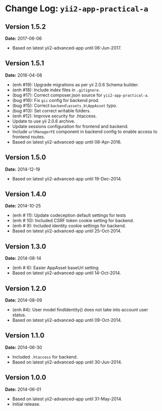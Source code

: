 Change Log: `yii2-app-practical-a`
==================================

## Version 1.5.2

**Date:** 2017-06-06

- Based on latest yii2-advanced-app until 06-Jun-2017.

## Version 1.5.1

**Date:** 2016-04-08

- (enh #19): Upgrade migrations as per yii 2.0.6 Schema builder.
- (enh #18): Include index files in `.gitignore`.
- (bug #17): Correct composer.json source for `yii2-app-practical-a`.
- (bug #16): Fix `gii` config for backend prod.
- (bug #15): Correct `backend\assets_b\AppAsset` typo.
- (bug #13): Set correct writable folders.
- (enh #12): Improve security for .htaccess.
- Update to use yii 2.0.6 archive.
- Update sessions configuration for frontend and backend.
- Include `urlManagerFE` component in backend config to enable access to frontend routes.
- Based on latest yii2-advanced-app until 08-Apr-2016.

## Version 1.5.0

**Date:** 2014-12-19

- Based on latest yii2-advanced-app until 19-Dec-2014.

## Version 1.4.0

**Date:** 2014-10-25

- (enh # 11): Update codeception default settings for tests
- (enh # 10): Included CSRF token cookie setting for backend.
- (enh # 9): Included identity cookie settings for backend.
- Based on latest yii2-advanced-app until 25-Oct-2014.


## Version 1.3.0

**Date:** 2014-08-14

- (enh # 6): Easier AppAsset baseUrl setting
- Based on latest yii2-advanced-app until 14-Oct-2014.

## Version 1.2.0

**Date:** 2014-08-09

- (enh #4): User model findIdentity() does not take into account user status.
- Based on latest yii2-advanced-app until 09-Oct-2014.

## Version 1.1.0

**Date:** 2014-06-30

- Included `.htaccess` for backend.
- Based on latest yii2-advanced-app until 30-Jun-2014.


## Version 1.0.0

**Date:** 2014-06-01

- Based on latest yii2-advanced-app until 31-May-2014.
- Initial release. 

